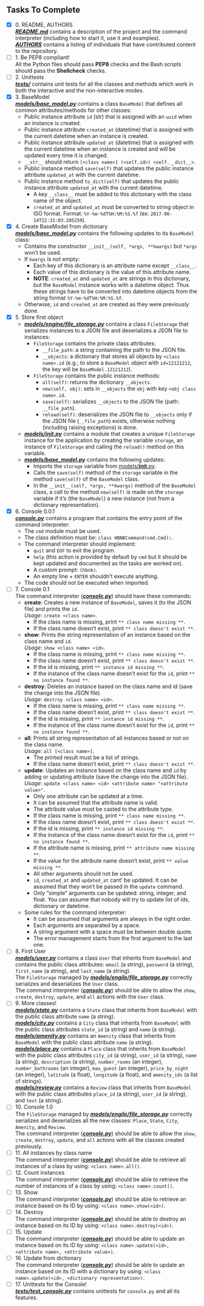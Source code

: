 ## Tasks To Complete

+ [x] 0\. README, AUTHORS <br/>_**[README.md](README.md)**_ contains a description of the project and the command interpreter (including how to start it, use it and examples). <br/>_**[AUTHORS](AUTHORS)**_ contains a listing of individuals that have contributed content to the repository.
+ [ ] 1\. Be PEP8 compliant! <br/>All the Python files should pass **PEP8** checks and the Bash scripts should pass the **Shellcheck** checks.
+ [ ] 2\. Unittests <br/>_**[tests/](tests/)**_ contains unit tests for all the classes and methods which work in both the interactive and the non-interactive modes.
+ [x] 3\. BaseModel <br/>_**[models/base_model.py](models/base_model.py)**_ contains a class `BaseModel` that defines all common attributes/methods for other classes:
  + Public instance attribute `id` (str) that is assigned with an `uuid` when an instance is created.
  + Public instance attribute `created_at` (datetime) that is assigned with the current datetime when an instance is created.
  + Public instance attribute `updated_at` (datetime) that is assigned with the current datetime when an instance is created and will be updated every time it is changed.
  + `__str__` should return `[<class name>] (<self.id>) <self.__dict__>`.
  + Public instance method `save(self)` that updates the public instance attribute `updated_at` with the current datetime.
  + Public instance method `to_dict(self)` that updates the public instance attribute `updated_at` with the current datetime.
    + A key `__class__` must be added to this dictionary with the class name of the object.
    + `created_at` and `updated_at` must be converted to string object in ISO format. Format: `%Y-%m-%dT%H:%M:%S.%f` (ex: `2017-06-14T22:31:03.285259`).
+ [x] 4\. Create BaseModel from dictionary <br/>_**[models/base_model.py](models/base_model.py)**_ contains the following updates to its `BaseModel` class:
  + Contains the constructor `__init__(self, *args, **kwargs)` but `*args` won’t be used.
  + If `kwargs` is not empty:
    + Each key of this dictionary is an attribute name except `__class__`.
    + Each value of this dictionary is the value of this attribute name.
    + **NOTE**: `created_at` and `updated_at` are strings in this dictionary, but the `BaseModel` instance works with a datetime object. Thus these strings have to be converted into datetime objects from the string format `%Y-%m-%dT%H:%M:%S.%f`.
  + Otherwise, `id` and `created_at` are created as they were previously done.
+ [x] 5\. Store first object
  + _**[models/engine/file_storage.py](models/engine/file_storage.py)**_ contains a class `FileStorage` that serializes instances to a JSON file and deserializes a JSON file to instances:
    + `FileStorage` contains the private class attributes:
      + `__file_path`: a string containing the path to the JSON file.
      + `__objects`: a dictionary that stores all objects by `<class name>.id` (e.g.; to store a `BaseModel` object with `id=12121212`, the key will be `BaseModel.12121212`).
    + `FileStorage` contains the public instance methods:
      + `all(self)`: returns the dictionary `__objects`.
      + `new(self, obj)`: sets in `__objects` the `obj` with key `<obj class name>.id`.
      + `save(self)`: serializes `__objects` to the JSON file (path: `__file_path`).
      + `reload(self)`: deserializes the JSON file to `__objects` only if the JSON file (`__file_path`) exists, otherwise nothing (including raising exceptions) is done.
  + _**[models/__init__.py](models/__init__.py)**_ contains a module that creates a unique `FileStorage` instance for the application by creating the variable `storage`, an instance of `FileStorage` and calling the `reload()` method on this variable.
  + _**[models/base_model.py](models/base_model.py)**_ contains the following updates:
    + Imports the `storage` variable from [models/__init__.py](models/__init__.py).
    + Calls the `save(self)` method of the `storage` variable in the method `save(self)` of the `BaseModel` class.
    + In the `__init__(self, *args, **kwargs)` method of the `BaseModel` class, a call to the method `new(self)` is made on the `storage` variable if it’s (the `BaseModel`) a new instance (not from a dictionary representation).
+ [x] 6\. Console 0.0.1 <br/>_**[console.py](console.py)**_ contains a program that contains the entry point of the command interpreter:
  + The `cmd` module must be used.
  + The class definition must be: `class HBNBCommand(cmd.Cmd):`.
  + The command interpreter should implement:
    + `quit` and `EOF` to exit the program.
    + `help` (this action is provided by default by `cmd` but it should be kept updated and documented as the tasks are worked on).
    + A custom prompt: `(hbnb)`.
    + An empty line + `ENTER` shouldn’t execute anything.
  + The code should not be executed when imported.
+ [ ] 7\. Console 0.1 <br/>The command interpreter (_**[console.py](console.py)**_) should have these commands:
  + **create**: Creates a new instance of `BaseModel`, saves it (to the JSON file) and prints the `id`. <br/>_Usage_: `create <class name>`.
    + If the class name is missing, print `** class name missing **`.
    + If the class name doesn’t exist, print `** class doesn't exist **`.
  + **show**: Prints the string representation of an instance based on the class name and `id`. <br/>_Usage_: `show <class name> <id>`.
    + If the class name is missing, print `** class name missing **`.
    + If the class name doesn’t exist, print `** class doesn't exist **`.
    + If the id is missing, print `** instance id missing **`.
    + If the instance of the class name doesn’t exist for the `id`, print `** no instance found **`.
  + **destroy**: Deletes an instance based on the class name and id (save the change into the JSON file). <br/>_Usage_: `destroy <class name> <id>`.
    + If the class name is missing, print `** class name missing **`.
    + If the class name doesn’t exist, print `** class doesn't exist **`.
    + If the id is missing, print `** instance id missing **`.
    + If the instance of the class name doesn’t exist for the `id`, print `** no instance found **`.
  + **all**: Prints all string representation of all instances based or not on the class name. <br/>_Usage_: `all [<class name>]`.
    + The printed result must be a list of strings.
    + If the class name doesn’t exist, print `** class doesn't exist **`.
  + **update**: Updates an instance based on the class name and `id` by adding or updating attribute (save the change into the JSON file). <br/>_Usage_: `update <class name> <id> <attribute name> "<attribute value>"`.
    + Only one attribute can be updated at a time.
    + It can be assumed that the attribute name is valid.
    + The attribute value must be casted to the attribute type.
    + If the class name is missing, print `** class name missing **`.
    + If the class name doesn’t exist, print `** class doesn't exist **`.
    + If the id is missing, print `** instance id missing **`.
    + If the instance of the class name doesn’t exist for the `id`, print `** no instance found **`.
    + If the attribute name is missing, print `** attribute name missing **`.
    + If the value for the attribute name doesn’t exist, print `** value missing **`.
    + All other arguments should not be used.
    + `id`, `created_at` and `updated_at` cant’ be updated. It can be assumed that they won’t be passed in the `update` command.
    + Only “simple” arguments can be updated: string, integer, and float. You can assume that nobody will try to update list of ids, dictionary or datetime.
  + Some rules for the command interpreter:
    + It can be assumed that arguments are always in the right order.
    + Each arguments are separated by a space.
    + A string argument with a space must be between double quote.
    + The error management starts from the first argument to the last one.
+ [ ] 8\. First User <br/>_**[models/user.py](models/user.py)**_ contains a class `User` that inherits from `BaseModel` and contains the public class attributes: `email` (a string), `password` (a string), `first_name` (a string), and `last_name` (a string). <br/>The `FileStorage` managed by _**[models/engile/file_storage.py](models/engile/file_storage.py)**_ correctly serializes and deserializes the `User` class. <br/>The command interpreter (_**[console.py](console.py)**_) should be able to allow the `show`, `create`, `destroy`, `update`, and `all` actions with the `User` class.
+ [ ] 9\. More classes! <br/>_**[models/state.py](models/state.py)**_ contains a `State` class that inherits from `BaseModel` with the public class attribute `name` (a string). <br/>_**[models/city.py](models/city.py)**_ contains a `City` class that inherits from `BaseModel` with the public class attributes `state_id` (a string) and `name` (a string). <br/>_**[models/amenity.py](models/amenity.py)**_ contains an `Amenity` class that inherits from `BaseModel` with the public class attribute `name` (a string). <br/>_**[models/place.py](models/place.py)**_ contains a `Place` class that inherits from `BaseModel` with the public class attributes `city_id` (a string), `user_id` (a string), `name` (a string), `description` (a string), `number_rooms` (an integer), `number_bathrooms` (an integer), `max_guest` (an integer), `price_by_night` (an integer), `latitude` (a float), `longitude` (a float), and `amenity_ids` (a list of strings). <br/>_**[models/review.py](models/review.py)**_ contains a `Review` class that inherits from `BaseModel` with the public class attributes `place_id` (a string), `user_id` (a string), and `text` (a string).
+ [ ] 10\. Console 1.0 <br/>The `FileStorage` managed by _**[models/engile/file_storage.py](models/engile/file_storage.py)**_ correctly serializes and deserializes all the new classes: `Place`, `State`, `City`, `Amenity`, and `Review`. <br/>The command interpreter (_**[console.py](console.py)**_) should be able to allow the `show`, `create`, `destroy`, `update`, and `all` actions with all the classes created previously.
+ [ ] 11\. All instances by class name <br/>The command interpreter (_**[console.py](console.py)**_) should be able to retrieve all instances of a class by using: `<class name>.all()`.
+ [ ] 12\. Count instances <br/>The command interpreter (_**[console.py](console.py)**_) should be able to retrieve the number of instances of a class by using: `<class name>.count()`.
+ [ ] 13\. Show <br/>The command interpreter (_**[console.py](console.py)**_) should be able to retrieve an instance based on its ID by using: `<class name>.show(<id>)`.
+ [ ] 14\. Destroy <br/>The command interpreter (_**[console.py](console.py)**_) should be able to destroy an instance based on its ID by using: `<class name>.destroy(<id>)`.
+ [ ] 15\. Update <br/>The command interpreter (_**[console.py](console.py)**_) should be able to update an instance based on its ID by using: `<class name>.update(<id>, <attribute name>, <attribute value>)`.
+ [ ] 16\. Update from dictionary <br/>The command interpreter (_**[console.py](console.py)**_) should be able to update an instance based on its ID with a dictionary by using: `<class name>.update(<id>, <dictionary representation>)`.
+ [ ] 17\. Unittests for the Console! <br/>_**[tests/test_console.py](tests/test_console.py)**_ contains unittests for `console.py` and all its features.
